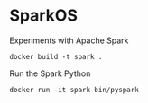 # SparkOS

Experiments with Apache Spark

```
docker build -t spark .
```


Run the Spark Python

```
docker run -it spark bin/pyspark
```
